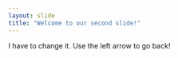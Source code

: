 ```yaml
---
layout: slide
title: "Welcome to our second slide!"
---
```

I have to change it.
Use the left arrow to go back!
